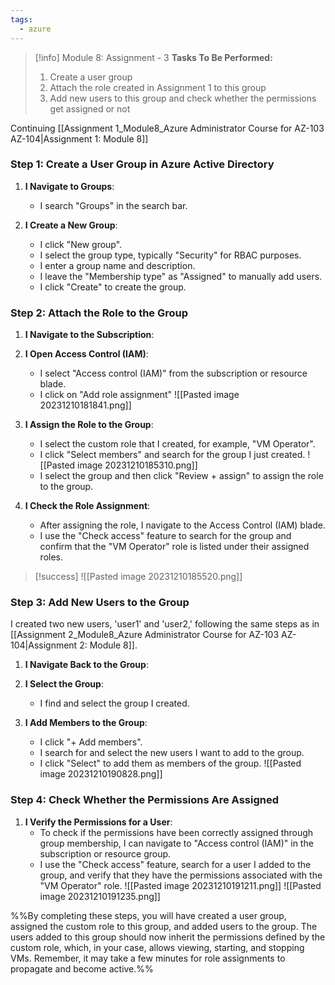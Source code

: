 ```yaml
---
tags:
  - azure
---
```

> [!info] Module 8: Assignment - 3
> **Tasks To Be Performed:** 
>  1. Create a user group 
>  2. Attach the role created in Assignment 1 to this group 
>  3. Add new users to this group and check whether the permissions get assigned or not

Continuing [[Assignment 1_Module8_Azure Administrator Course for AZ-103 AZ-104|Assignment 1: Module 8]]

### Step 1: Create a User Group in Azure Active Directory

1. **I Navigate to Groups**:
    
    - I search "Groups" in the search bar.
2. **I Create a New Group**:
    
    - I click "New group".
    - I select the group type, typically "Security" for RBAC purposes.
    - I enter a group name and description.
    - I leave the "Membership type" as "Assigned" to manually add users.
    - I click "Create" to create the group.

### Step 2: Attach the Role to the Group

1. **I Navigate to the Subscription**:
2. **I Open Access Control (IAM)**:
    
    - I select "Access control (IAM)" from the subscription or resource blade.
    - I click on "Add role assignment"
      ![[Pasted image 20231210181841.png]]
    
3. **I Assign the Role to the Group**:
    
    - I select the custom role that I created, for example, "VM Operator".
    - I click "Select members" and search for the group I just created.
      ![[Pasted image 20231210185310.png]]
    - I select the group and then click "Review + assign" to assign the role to the group.

4. **I Check the Role Assignment**:
    - After assigning the role, I navigate to the Access Control (IAM) blade.
    - I use the "Check access" feature to search for the group and confirm that the "VM Operator" role is listed under their assigned roles.

> [!success]
> ![[Pasted image 20231210185520.png]]






### Step 3: Add New Users to the Group

I created two new users, 'user1' and 'user2,' following the same steps as in [[Assignment 2_Module8_Azure Administrator Course for AZ-103 AZ-104|Assignment 2: Module 8]].

1. **I Navigate Back to the Group**:
2. **I Select the Group**:
    
    - I find and select the group I created.
3. **I Add Members to the Group**:
    
    - I click "+ Add members".
    - I search for and select the new users I want to add to the group.
    - I click "Select" to add them as members of the group.
      ![[Pasted image 20231210190828.png]]

### Step 4: Check Whether the Permissions Are Assigned

1. **I Verify the Permissions for a User**:
    - To check if the permissions have been correctly assigned through group membership, I can navigate to "Access control (IAM)" in the subscription or resource group.
    - I use the "Check access" feature, search for a user I added to the group, and verify that they have the permissions associated with the "VM Operator" role.
      ![[Pasted image 20231210191211.png]]
      ![[Pasted image 20231210191235.png]]


%%By completing these steps, you will have created a user group, assigned the custom role to this group, and added users to the group. The users added to this group should now inherit the permissions defined by the custom role, which, in your case, allows viewing, starting, and stopping VMs. Remember, it may take a few minutes for role assignments to propagate and become active.%%